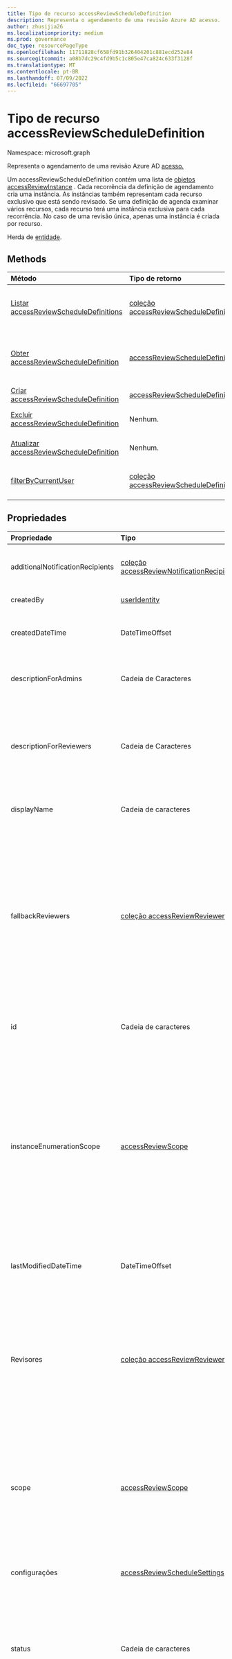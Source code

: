```yaml
---
title: Tipo de recurso accessReviewScheduleDefinition
description: Representa o agendamento de uma revisão Azure AD acesso.
author: zhusijia26
ms.localizationpriority: medium
ms.prod: governance
doc_type: resourcePageType
ms.openlocfilehash: 11711828cf658fd91b326404201c881ecd252e84
ms.sourcegitcommit: a08b7dc29c4fd9b5c1c805e47ca824c633f3128f
ms.translationtype: MT
ms.contentlocale: pt-BR
ms.lasthandoff: 07/09/2022
ms.locfileid: "66697705"
---
```

# <a name="accessreviewscheduledefinition-resource-type"></a>Tipo de recurso accessReviewScheduleDefinition

Namespace: microsoft.graph

Representa o agendamento de uma revisão Azure AD [acesso.](accessreviewsv2-overview.md)

Um accessReviewScheduleDefinition contém uma lista de [objetos accessReviewInstance](accessreviewinstance.md) . Cada recorrência da definição de agendamento cria uma instância. As instâncias também representam cada recurso exclusivo que está sendo revisado. Se uma definição de agenda examinar vários recursos, cada recurso terá uma instância exclusiva para cada recorrência. No caso de uma revisão única, apenas uma instância é criada por recurso.

Herda de [entidade](../resources/entity.md).

## <a name="methods"></a>Methods
|Método|Tipo de retorno|Descrição|
|:---|:---|:---|
|[Listar accessReviewScheduleDefinitions](../api/accessreviewset-list-definitions.md) | [coleção accessReviewScheduleDefinition](accessreviewscheduledefinition.md) | Lista todos os accessReviewScheduleDefinition. Não inclui objetos accessReviewInstance associados nos resultados. |
|[Obter accessReviewScheduleDefinition](../api/accessreviewscheduledefinition-get.md) | [accessReviewScheduleDefinition](accessreviewscheduledefinition.md) | Obtenha um accessReviewScheduleDefinition com uma **ID especificada**. Não inclui objetos accessReviewInstance associados nos resultados. |
|[Criar accessReviewScheduleDefinition](../api/accessreviewset-post-definitions.md) | [accessReviewScheduleDefinition](accessreviewscheduledefinition.md) | Crie um novo accessReviewScheduleDefinition. |
|[Excluir accessReviewScheduleDefinition](../api/accessreviewscheduledefinition-delete.md) | Nenhum. | Exclua um accessReviewScheduleDefinition com uma **ID especificada**. |
|[Atualizar accessReviewScheduleDefinition](../api/accessreviewscheduledefinition-update.md) | Nenhum. | Atualize as propriedades de um accessReviewScheduleDefinition com uma **ID especificada**. |
|[filterByCurrentUser](../api/accessreviewscheduledefinition-filterbycurrentuser.md)|[coleção accessReviewScheduleDefinition](../resources/accessreviewscheduledefinition.md)|Recupera todas as definições para as quais o usuário chamador é um revisores em uma ou mais instâncias.|

## <a name="properties"></a>Propriedades
|Propriedade|Tipo|Descrição|
|:---|:---|:---|
| additionalNotificationRecipients   |[coleção accessReviewNotificationRecipientItem](../resources/accessReviewNotificationRecipientItem.md)| Define a lista de usuários adicionais ou membros do grupo a serem notificados sobre o progresso da revisão de acesso. |
| createdBy  |[userIdentity](../resources/useridentity.md)  | Usuário que criou essa revisão. Somente leitura. |
| createdDateTime  |DateTimeOffset  | Carimbo de data/hora quando a série de revisão de acesso foi criada. Oferece suporte para `$select` e `$orderBy`. Somente leitura. |
| descriptionForAdmins  | Cadeia de Caracteres  |  Descrição fornecida pelos criadores de revisão para fornecer mais contexto da revisão aos administradores. Oferece suporte para `$select`. |
| descriptionForReviewers | Cadeia de Caracteres | Descrição fornecida pelos criadores de revisão para fornecer mais contexto da revisão aos revisores. Os revisores verão essa descrição no email enviado a eles solicitando sua revisão. As notificações por email dão suporte a até 256 caracteres. Oferece suporte para `$select`. |
| displayName | Cadeia de caracteres   | Nome da série de revisão de acesso. Oferece suporte para `$select` e `$orderBy`. Obrigatório durante a criação. |
| fallbackReviewers   |[coleção accessReviewReviewerScope](../resources/accessreviewreviewerscope.md)| Essa coleção de escopos de revisores é usada para definir a lista de revisores de fallback. Esses revisores de fallback serão notificados para tomar medidas se nenhum usuário for encontrado na lista de revisores especificados. Isso pode ocorrer quando o proprietário do grupo é especificado como revistor, mas o proprietário do grupo não existe, ou o gerente é especificado como revistor, mas o gerente de um usuário não existe. Consulte [accessReviewReviewerScope](accessreviewreviewerscope.md). Substitui **backupReviewers**. Oferece suporte para `$select`. |
| id | Cadeia de caracteres | O identificador exclusivo atribuído ao recurso de uma revisão de acesso. Oferece suporte para `$select`. Somente leitura.|
| instanceEnumerationScope|[accessReviewScope](../resources/accessreviewscope.md)  | Essa propriedade é necessária ao definir o escopo de uma revisão para o acesso dos usuários convidados em todos os grupos do Microsoft 365 e determina quais grupos do Microsoft 365 são revisados. Cada grupo se tornará um **accessReviewInstance exclusivo da** série de revisão de acesso.  Para obter escopos com suporte, consulte [accessReviewScope](accessreviewscope.md). Oferece suporte para `$select`. Para obter exemplos de opções para configurar instanceEnumerationScope, consulte Configurar o escopo de sua definição de revisão de acesso usando o [Microsoft API do Graph](/graph/accessreviews-scope-concept). | 
| lastModifiedDateTime | DateTimeOffset   | Carimbo de data/hora quando a série de revisão de acesso foi modificada pela última vez. Oferece suporte para `$select`. Somente leitura.|
| Revisores   |[coleção accessReviewReviewerScope](../resources/accessreviewreviewerscope.md)| Essa coleção de escopos de revisão de acesso é usada para definir quem são os revisores. A propriedade de revisores só poderá ser atualizada se usuários individuais forem atribuídos como revisores. Obrigatório durante a criação. Oferece suporte para `$select`. Para obter exemplos de opções para atribuir revisores, consulte Atribuir revisores à sua definição de revisão de acesso [usando o Microsoft API do Graph](/graph/accessreviews-reviewers-concept). |
| scope  |[accessReviewScope](../resources/accessreviewscope.md)  |  Define as entidades cujo acesso é revisado.  Para obter escopos com suporte, consulte [accessReviewScope](accessreviewscope.md). Obrigatório durante a criação. Dá `$select` suporte e `$filter` (`contains` somente). Para obter exemplos de opções para configurar o escopo, consulte Configurar o escopo de sua definição de revisão de acesso [usando o Microsoft API do Graph](/graph/accessreviews-scope-concept). |
| configurações  |[accessReviewScheduleSettings](../resources/accessreviewschedulesettings.md)| As configurações de uma série de revisão de acesso, consulte a definição de tipo abaixo. Oferece suporte para `$select`. Obrigatório durante a criação. |
| status  |Cadeia de caracteres   | Esse campo somente leitura especifica o status de uma revisão de acesso. Os estados típicos incluem `Initializing`, `NotStarted`, `Starting`, `InProgress`, `Completing`, `Completed`, `AutoReviewing`e `AutoReviewed`.  <br>Dá `$select`suporte `$orderby`a , e `$filter` (`eq` somente). Somente leitura. |
| backupReviewers (preterido) |[coleção accessReviewReviewerScope](../resources/accessreviewreviewerscope.md)| Essa coleção de escopos de revisores é usada para definir a lista de revisores de fallback. Esses revisores de fallback serão notificados para tomar medidas se nenhum usuário for encontrado na lista de revisores especificados. Isso pode ocorrer quando o proprietário do grupo é especificado como revistor, mas o proprietário do grupo não existe, ou o gerente é especificado como revistor, mas o gerente de um usuário não existe.  Oferece suporte para `$select`. <br>**Nota:** Essa propriedade foi substituída por **fallbackReviewers**. No entanto, especificar **backupReviewers** ou **fallbackReviewers** preenche automaticamente os mesmos valores para a outra propriedade. |

## <a name="relationships"></a>Relações
|Relação|Tipo|Descrição|
|:---|:---|:---|
| instances|[coleção accessReviewInstance](accessreviewinstance.md) | Se **accessReviewScheduleDefinition** for uma revisão de acesso recorrente, as instâncias representarão cada recorrência. Uma revisão que não se repetir terá exatamente uma instância. As instâncias também representam cada recurso exclusivo sob revisão no **accessReviewScheduleDefinition**. Se uma revisão tiver vários recursos e várias instâncias, cada recurso terá uma instância exclusiva para cada recorrência. |

## <a name="json-representation"></a>Representação JSON
Veja a seguir uma representação JSON do recurso.
<!-- {
  "blockType": "resource",
  "keyProperty": "id",
  "@odata.type": "microsoft.graph.accessReviewScheduleDefinition",
  "baseType": "microsoft.graph.entity",
  "openType": false
}
-->
``` json
{
  "@odata.type": "#microsoft.graph.accessReviewScheduleDefinition",
  "id": "String (identifier)",
  "displayName": "String",
  "createdDateTime": "String (timestamp)",
  "lastModifiedDateTime": "String (timestamp)",
  "status": "String",
  "descriptionForAdmins": "String",
  "descriptionForReviewers": "String",
  "createdBy": {
    "@odata.type": "microsoft.graph.userIdentity"
  },
  "scope": {
    "@odata.type": "microsoft.graph.accessReviewScope"
  },
  "reviewers": [
    {
      "@odata.type": "microsoft.graph.accessReviewReviewerScope"
    }
  ],
  "fallbackReviewers": [
    {
      "@odata.type": "microsoft.graph.accessReviewReviewerScope"
    }
  ],
  "instanceEnumerationScope": {
    "@odata.type": "microsoft.graph.accessReviewScope"
  },
  "settings": {
    "@odata.type": "microsoft.graph.accessReviewScheduleSettings"
  },
  "additionalNotificationRecipients": [
    {
        "@odata.type": "microsoft.graph.accessReviewNotificationRecipientItem"
    }
  ]
}
```
